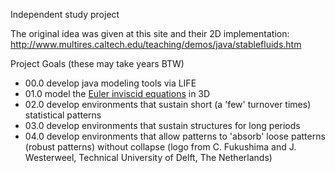 Independent study project

The original idea was given at this site and their 2D implementation:
http://www.multires.caltech.edu/teaching/demos/java/stablefluids.htm

Project Goals (these may take years BTW)

  * 00.0 develop java modeling tools via LIFE
  * 01.0 model the [Euler inviscid equations](http://en.wikipedia.org/wiki/Inviscid_flow) in 3D
  * 02.0 develop environments that sustain short (a 'few' turnover times) statistical patterns
  * 03.0 develop environments that sustain structures for long periods
  * 04.0 develop environments that allow patterns to 'absorb' loose patterns (robust patterns) without collapse
(logo from C. Fukushima and J. Westerweel, Technical University of Delft, The Netherlands)